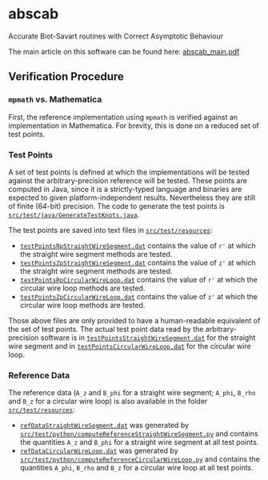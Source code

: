 # abscab
Accurate Biot-Savart routines with Correct Asymptotic Behaviour

The main article on this software can be found here: [abscab_main.pdf](https://github.com/jonathanschilling/abscab/blob/master/article/abscab_main.pdf)

## Verification Procedure

### `mpmath` vs. Mathematica

First, the reference implementation using `mpmath` is verified against
an implementation in Mathematica.
For brevity, this is done on a reduced set of test points.

### Test Points
A set of test points is defined at which the implementations
will be tested against the arbitrary-precision reference will be tested.
These points are computed in Java, since it is a strictly-typed language
and binaries are expected to given platform-independent results.
Nevertheless they are still of finite (64-bit) precision.
The code to generate the test points is [`src/test/java/GenerateTestKnots.java`](https://github.com/jonathanschilling/abscab/blob/master/src/test/java/de/labathome/GenerateTestKnots.java).

The test points are saved into text files in [`src/test/resources`](https://github.com/jonathanschilling/abscab/blob/master/src/test/resources):
* [`testPointsRpStraightWireSegment.dat`](https://github.com/jonathanschilling/abscab/blob/master/src/test/resources/testPointsRpStraightWireSegment.dat) contains the value of `r'` at which
  the straight wire segment methods are tested.
* [`testPointsZpStraightWireSegment.dat`](https://github.com/jonathanschilling/abscab/blob/master/src/test/resources/testPointsZpStraightWireSegment.dat) contains the value of `z'` at which
  the straight wire segment methods are tested.
* [`testPointsRpCircularWireLoop.dat`](https://github.com/jonathanschilling/abscab/blob/master/src/test/resources/testPointsRpCircularWireLoop.dat) contains the value of `r'` at which
  the circular wire loop methods are tested.
* [`testPointsZpCircularWireLoop.dat`](https://github.com/jonathanschilling/abscab/blob/master/src/test/resources/testPointsZpCircularWireLoop.dat) contains the value of `z'` at which
  the circular wire loop methods are tested.

Those above files are only provided to have a human-readable equivalent
of the set of test points.
The actual test point data read by the arbitrary-precision software
is in [`testPointsStraightWireSegment.dat`](https://github.com/jonathanschilling/abscab/blob/master/src/test/resources/testPointsStraightWireSegment.dat) for the straight wire segment
and in [`testPointsCircularWireLoop.dat`](https://github.com/jonathanschilling/abscab/blob/master/src/test/resources/testPointsCircularWireLoop.dat) for the circular wire loop.

### Reference Data
The reference data (`A_z` and `B_phi` for a straight wire segment;
`A_phi`, `B_rho` and `B_z` for a circular wire loop) is also available in the folder
[`src/test/resources`](https://github.com/jonathanschilling/abscab/blob/master/src/test/resources):
* [`refDataStraightWireSegment.dat`]() was generated by [`src/test/python/computeReferenceStraightWireSegment.py`]() and contains the quantities `A_z` and `B_phi`
  for a straight wire segment at all test points.
* [`refDataCircularWireLoop.dat`]() was generated by [`src/test/python/computeReferenceCircularWireLoop.py`]() and contains the quantities `A_phi`, `B_rho` and `B_z`
  for a circular wire loop at all test points.
